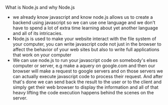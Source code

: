 What is Node.js and why Node.js
* we already know javascript and know node.js allows us to create a backend using javascript so we can use one language and we don't have to spend a lot of extra time learning about yet another language and all of its intricacies.
* Node.js is used to make your website interact with the file system of your computer, you can write javascript code not just in the browser to affect the behavior of your web sites but also to write full applications that work on your computer
* We can use node.js to run your javascript code on somebody's elses computer or server, e.g make a aquery on google.com and then our browser will make a request to google servers and on those servers we can actually execute javascript code to process their request. And after that's done we can send back the result to the user or to the client and simply get their web browser to display the information and all of that heavy lifting the code execution happens behind the scenes on the server.
